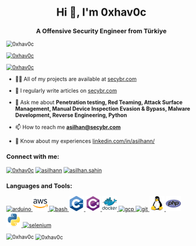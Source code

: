 <h1 align="center">Hi 👋, I'm 0xhav0c</h1>
<h3 align="center">A Offensive Security Engineer from Türkiye</h3>

<p align="left"> <img src="https://komarev.com/ghpvc/?username=0xhav0c&label=Profile%20views&color=0e75b6&style=flat" alt="0xhav0c" /> </p>

<p align="left"> <a href="https://github.com/ryo-ma/github-profile-trophy"><img src="https://github-profile-trophy.vercel.app/?username=0xhav0c" alt="0xhav0c" /></a> </p>

<p align="left"> <a href="https://twitter.com/0xhav0c" target="blank"><img src="https://img.shields.io/twitter/follow/0xhav0c?logo=twitter&style=for-the-badge" alt="0xhav0c" /></a> </p>

- 👨‍💻 All of my projects are available at [secybr.com](secybr.com)

- 📝 I regularly write articles on [secybr.com](secybr.com)

- 💬 Ask me about **Penetration testing, Red Teaming, Attack Surface Management, Manual Device Inspection Evasion & Bypass, Malware Development, Reverse Engineering, Python**

- 📫 How to reach me **asilhan@secybr.com**

- 📄 Know about my experiences [linkedin.com/in/asilhann/](linkedin.com/in/asilhann/)

<h3 align="left">Connect with me:</h3>
<p align="left">
<a href="https://twitter.com/0xhav0c" target="blank"><img align="center" src="https://raw.githubusercontent.com/rahuldkjain/github-profile-readme-generator/master/src/images/icons/Social/twitter.svg" alt="0xhav0c" height="30" width="40" /></a>
<a href="https://linkedin.com/in/asilhann" target="blank"><img align="center" src="https://raw.githubusercontent.com/rahuldkjain/github-profile-readme-generator/master/src/images/icons/Social/linked-in-alt.svg" alt="asilhann" height="30" width="40" /></a>
<a href="https://instagram.com/asilhan.sahin" target="blank"><img align="center" src="https://raw.githubusercontent.com/rahuldkjain/github-profile-readme-generator/master/src/images/icons/Social/instagram.svg" alt="asilhan.sahin" height="30" width="40" /></a>
</p>

<h3 align="left">Languages and Tools:</h3>
<p align="left"> <a href="https://www.arduino.cc/" target="_blank" rel="noreferrer"> <img src="https://cdn.worldvectorlogo.com/logos/arduino-1.svg" alt="arduino" width="40" height="40"/> </a> <a href="https://aws.amazon.com" target="_blank" rel="noreferrer"> <img src="https://raw.githubusercontent.com/devicons/devicon/master/icons/amazonwebservices/amazonwebservices-original-wordmark.svg" alt="aws" width="40" height="40"/> </a> <a href="https://www.gnu.org/software/bash/" target="_blank" rel="noreferrer"> <img src="https://www.vectorlogo.zone/logos/gnu_bash/gnu_bash-icon.svg" alt="bash" width="40" height="40"/> </a> <a href="https://www.w3schools.com/cpp/" target="_blank" rel="noreferrer"> <img src="https://raw.githubusercontent.com/devicons/devicon/master/icons/cplusplus/cplusplus-original.svg" alt="cplusplus" width="40" height="40"/> </a> <a href="https://www.w3schools.com/cs/" target="_blank" rel="noreferrer"> <img src="https://raw.githubusercontent.com/devicons/devicon/master/icons/csharp/csharp-original.svg" alt="csharp" width="40" height="40"/> </a> <a href="https://www.docker.com/" target="_blank" rel="noreferrer"> <img src="https://raw.githubusercontent.com/devicons/devicon/master/icons/docker/docker-original-wordmark.svg" alt="docker" width="40" height="40"/> </a> <a href="https://cloud.google.com" target="_blank" rel="noreferrer"> <img src="https://www.vectorlogo.zone/logos/google_cloud/google_cloud-icon.svg" alt="gcp" width="40" height="40"/> </a> <a href="https://git-scm.com/" target="_blank" rel="noreferrer"> <img src="https://www.vectorlogo.zone/logos/git-scm/git-scm-icon.svg" alt="git" width="40" height="40"/> </a> <a href="https://www.linux.org/" target="_blank" rel="noreferrer"> <img src="https://raw.githubusercontent.com/devicons/devicon/master/icons/linux/linux-original.svg" alt="linux" width="40" height="40"/> </a> <a href="https://www.php.net" target="_blank" rel="noreferrer"> <img src="https://raw.githubusercontent.com/devicons/devicon/master/icons/php/php-original.svg" alt="php" width="40" height="40"/> </a> <a href="https://www.python.org" target="_blank" rel="noreferrer"> <img src="https://raw.githubusercontent.com/devicons/devicon/master/icons/python/python-original.svg" alt="python" width="40" height="40"/> </a> <a href="https://www.selenium.dev" target="_blank" rel="noreferrer"> <img src="https://raw.githubusercontent.com/detain/svg-logos/780f25886640cef088af994181646db2f6b1a3f8/svg/selenium-logo.svg" alt="selenium" width="40" height="40"/> </a> </p>

<p><img align="left" src="https://github-readme-stats.vercel.app/api/top-langs?username=0xhav0c&show_icons=true&locale=en&layout=compact" alt="0xhav0c" /></p>

<p>&nbsp;<img align="center" src="https://github-readme-stats.vercel.app/api?username=0xhav0c&show_icons=true&locale=en" alt="0xhav0c" /></p>

